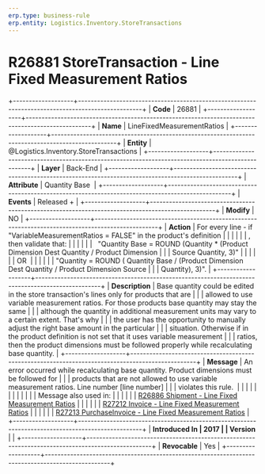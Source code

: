 ```yaml
---
erp.type: business-rule
erp.entity: Logistics.Inventory.StoreTransactions
---
```


# R26881 StoreTransaction - Line Fixed Measurement Ratios
+-------------------+--------------------------------------------------------------------------------------------------+
| **Code**          | 26881                                                                                            |
+-------------------+--------------------------------------------------------------------------------------------------+
| **Name**          | LineFixedMeasurementRatios                                                                       |
+-------------------+--------------------------------------------------------------------------------------------------+
| **Entity**        | @Logistics.Inventory.StoreTransactions                                                                                 |
+-------------------+--------------------------------------------------------------------------------------------------+
| **Layer**         | Back-End                                                                                         |
+-------------------+--------------------------------------------------------------------------------------------------+
| **Attribute**     | Quantity Base                                                                                    |
+-------------------+--------------------------------------------------------------------------------------------------+
| **Events**        | Released +                                                                                       |
+-------------------+--------------------------------------------------------------------------------------------------+
| **Modify**        | NO                                                                                               |
+-------------------+--------------------------------------------------------------------------------------------------+
| **Action**        | For every line - if \"VariableMeasurementRatios = FALSE\" in the product's definition            |
|                   |                                                                                                  |
|                   | , then validate that:                                                                            |
|                   |                                                                                                  |
|                   |   \"Quantity Base = ROUND (Quantity \* (Product Dimension Dest Quantity / Product Dimension      |
|                   | Source Quantity, 3)\"                                                                            |
|                   |                                                                                                  |
|                   | OR                                                                                               |
|                   |                                                                                                  |
|                   | \"Quantity = ROUND ( Quantity Base / (Product Dimension Dest Quantity / Product Dimension Source |
|                   | Quantity), 3)\".                                                                                 |
+-------------------+--------------------------------------------------------------------------------------------------+
| **Description**   | Base quantity could be edited in the store transaction\'s lines only for products that are       |
|                   | allowed to use variable measurement ratios. For those products base quantity may stay the same   |
|                   | although the quantity in additional measurement units may vary to a certain extent. That's why   |
|                   | the user has the opportunity to manually adjust the right base amount in the particular          |
|                   | situation. Otherwise if in the product definition is not set that it uses variable measurement   |
|                   | ratios, then the product dimensions must be followed properly while recalculating base quantity. |
+-------------------+--------------------------------------------------------------------------------------------------+
| **Message**       | An error occurred while recalculating base quantity. Product dimensions must be followed for     |
|                   | products that are not allowed to use variable measurement ratios. Line number \[line number\]    |
|                   | violates this rule.                                                                              |
|                   |                                                                                                  |
|                   |                                                                                                  |
|                   |                                                                                                  |
|                   | Message also used in:                                                                            |
|                   |                                                                                                  |
|                   | [R26886 Shipment - Line Fixed Measurement Ratios](R26886.md)                                     |
|                   |                                                                                                  |
|                   | [R27212 Invoice - Line Fixed Measurement Ratios](R27212.md)                                      |
|                   |                                                                                                  |
|                   | [R27213 PurchaseInvoice - Line Fixed Measurement Ratios](R27213.md)                              |
+-------------------+--------------------------------------------------------------------------------------------------+
| **Introduced In   | 2017                                                                                             |
| Version**         |                                                                                                  |
+-------------------+--------------------------------------------------------------------------------------------------+
| **Revocable**     | Yes                                                                                              |
+-------------------+--------------------------------------------------------------------------------------------------+
